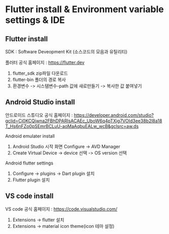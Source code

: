 Flutter install & Environment variable settings & IDE
===================================================

Flutter install
-------------------
SDK : Software Deveopment Kit (소스코드의 모음과 유틸리티)   
   
플러터 공식 홈페이지 : <https://flutter.dev>   
 
1. flutter_sdk zip파일 다운로드     
2. flutter-bin 폴더의 경로 복사      
3. 환경변수 -> 시스템변수-path 값에 새로만들기 -> 복사한 값 붙여넣기     

Android Studio install
-----------------------------------
안드로이드 스튜디오 공식 홈페이지 : <https://developer.android.com/studio?gclid=Cj0KCQjwna2FBhDPARIsACAEc_UboW6q4pTXig7VOId3ee38b2l8a18T_Hs6nFZo0pSEmrBCLuU-aoMaAqbuEALw_wcB&gclsrc=aw.ds>

Android emulater install
1. Android Studio 시작 화면 Configure -> AVD Manager
2. Create Virtual Device -> device 선택 -> OS version 선택

Android flutter settings
1. Configure -> plugins -> Dart plugin 설치
2. Flutter plugin 설치

VS code install
-------------------

VS code 공식 홈페이지 : <https://code.visualstudio.com/>

1. Extensions -> flutter 설치
2. Extensions -> material icon theme(icon 테마 설정)
